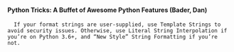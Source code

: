 #### Python Tricks: A Buffet of Awesome Python Features (Bader, Dan)
      If your format strings are user-supplied, use Template Strings to avoid security issues. Otherwise, use Literal String Interpolation if you’re on Python 3.6+, and “New Style” String Formatting if you’re not.

